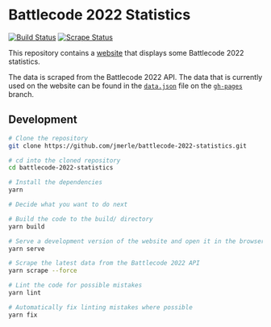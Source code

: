 # Battlecode 2022 Statistics

[![Build Status](https://github.com/jmerle/battlecode-2022-statistics/workflows/Build/badge.svg)](https://github.com/jmerle/battlecode-2022-statistics/actions?query=workflow%3ABuild)
[![Scrape Status](https://github.com/jmerle/battlecode-2022-statistics/workflows/Scrape/badge.svg)](https://github.com/jmerle/battlecode-2022-statistics/actions?query=workflow%3AScrape)

This repository contains a [website](https://jmerle.github.io/battlecode-2022-statistics/) that displays some Battlecode 2022 statistics.

The data is scraped from the Battlecode 2022 API. The data that is currently used on the website can be found in the [`data.json`](https://github.com/jmerle/battlecode-2022-statistics/blob/gh-pages/data.json) file on the [`gh-pages`](https://github.com/jmerle/battlecode-2022-statistics/tree/gh-pages) branch.

## Development

```bash
# Clone the repository
git clone https://github.com/jmerle/battlecode-2022-statistics.git

# cd into the cloned repository
cd battlecode-2022-statistics

# Install the dependencies
yarn

# Decide what you want to do next

# Build the code to the build/ directory
yarn build

# Serve a development version of the website and open it in the browser
yarn serve

# Scrape the latest data from the Battlecode 2022 API
yarn scrape --force

# Lint the code for possible mistakes
yarn lint

# Automatically fix linting mistakes where possible
yarn fix
```
